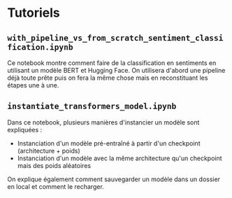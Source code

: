 # Tutoriels

## `with_pipeline_vs_from_scratch_sentiment_classification.ipynb`

Ce notebook montre comment faire de la classification en sentiments en utilisant un modèle BERT et Hugging Face. On utilisera d'abord une pipeline déjà toute prête puis on fera la même chose mais en reconstituant les étapes une à une. 

## `instantiate_transformers_model.ipynb`

Dans ce notebook, plusieurs manières d'instancier un modèle sont expliquées : 

- Instanciation d'un modèle pré-entraîné à partir d'un checkpoint (architecture + poids)
- Instanciation d'un modèle avec la même architecture qu'un checkpoint mais des poids aléatoires

On explique également comment sauvegarder un modèle dans un dossier en local et comment le recharger.

